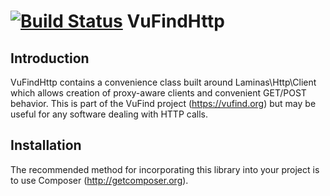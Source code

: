 [![Build Status](https://travis-ci.com/vufind-org/vufindhttp.svg?branch=dev)](https://travis-ci.com/vufind-org/vufindhttp)
VuFindHttp
==========

Introduction
------------
VuFindHttp contains a convenience class built around Laminas\Http\Client which allows
creation of proxy-aware clients and convenient GET/POST behavior. This is part of
the VuFind project (https://vufind.org) but may be useful for any software dealing
with HTTP calls.


Installation
------------
The recommended method for incorporating this library into your project is to use
Composer (http://getcomposer.org).
